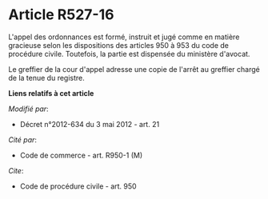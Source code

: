 # Article R527-16

L'appel des ordonnances est formé, instruit et jugé comme en matière gracieuse selon les dispositions des articles 950 à 953
du code de procédure civile. Toutefois, la partie est dispensée du ministère d'avocat.

Le greffier de la cour d'appel adresse une copie de l'arrêt au greffier chargé de la tenue du registre.

**Liens relatifs à cet article**

_Modifié par_:

  - Décret n°2012-634 du 3 mai 2012 - art. 21

_Cité par_:

  - Code de commerce - art. R950-1 (M)

_Cite_:

  - Code de procédure civile - art. 950
